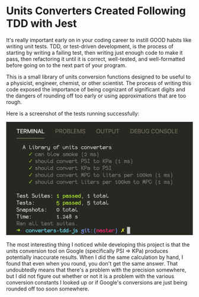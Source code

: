 # Units Converters Created Following TDD with Jest

It's really important early on in your coding career to instill GOOD habits like writing unit tests. TDD, or test-driven development, is the process of starting by writing a failing test, then writing just enough code to make it pass, then refactoring it until it is correct, well-tested, and well-formatted before going on to the next part of your program.

This is a small library of units conversion functions designed to be useful to a physicist, engineer, chemist, or other scientist. The process of writing this code exposed the importance of being cognizant of significant digits and the dangers of rounding off too early or using approximations that are too rough.

Here is a screenshot of the tests running successfully:

![Units converters tests passing](js-converters-screenshot.png)

The most interesting thing I noticed while developing this project is that the units conversion tool on Google (specifically PSI => KPa) produces potentially inaccurate results. When I did the same calculation by hand, I found that even when you round, you don't get the same answer. That undoubtedly means that there's a problem with the precision somewhere, but I did not figure out whether or not it is a problem with the various conversion constants I looked up or if Google's conversions are just being rounded off too soon somewhere.
